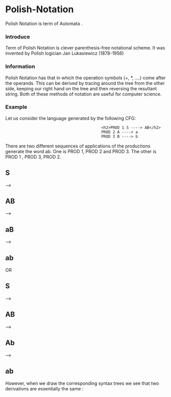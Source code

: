 # Polish-Notation
Polish Notation is term of Automata .

<h3>Introduce</h3>
<p>Term of Polish Notation is clever parenthesis-free notational scheme. It was invented by Polish
logician Jan Lukasiewicz (1878-1956) </p>

<h3>Information</h3>
<p>Polish Notation has that in which the operation symbols (+, *, ....) come after the operands. This can
be derived by tracing around the tree from the other side, keeping our right
hand on the tree and then reversing the resultant string. Both of these methods
of notation are useful for computer science. </p>

<h3>Example</h3>
Let us consider the language generated by the following CFG:

                                              <h2>PROD 1 S ----> AB</h2>
                                              PROD 2 A ----> a
                                              PROD 3 B ----> b
                                              
<p>There are two different sequences of applications of the productions generate the word ab. One is PROD 1, PROD 2 and PROD 3. The other is PROD 1 , PROD 3, PROD 2. </p>

  <span><h2>S</h2></span> --> <span><h2>AB</h2></span> --> <span><h2>aB</h2></span> --> <span><h2>ab</h2></span>  OR <span><h2>S</h2></span> --> <span><h2>AB</h2></span> --> <span><h2>Ab</h2></span> --> <span><h2>ab</h2></span> 
  
  <p>However, when we draw the corresponding syntax trees we see that two derivations are essentially the same :</p>
